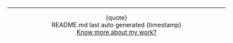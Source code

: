 <hr>
<div align="center">
{quote} <br>
README.md last auto generated {timestamp}<br>
<a href="https://roheetnarayanan.in" target="_blank">Know more about my work?</a>
</div>
